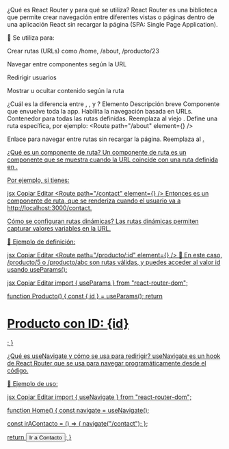 ¿Qué es React Router y para qué se utiliza?
React Router es una biblioteca que permite crear navegación entre diferentes vistas o páginas dentro de una aplicación React sin recargar la página (SPA: Single Page Application).

📌 Se utiliza para:

Crear rutas (URLs) como /home, /about, /producto/23

Navegar entre componentes según la URL

Redirigir usuarios

Mostrar u ocultar contenido según la ruta

¿Cuál es la diferencia entre <BrowserRouter>, <Routes>, <Route> y <Link>?
Elemento	Descripción breve
<BrowserRouter>	Componente que envuelve toda la app. Habilita la navegación basada en URLs.
<Routes>	Contenedor para todas las rutas definidas. Reemplaza al viejo <Switch>.
<Route>	Define una ruta específica, por ejemplo: <Route path="/about" element={<About />} />
<Link>	Enlace para navegar entre rutas sin recargar la página. Reemplaza al <a href="">.

¿Qué es un componente de ruta?
Un componente de ruta es un componente que se muestra cuando la URL coincide con una ruta definida en <Route>.

Por ejemplo, si tienes:

jsx
Copiar
Editar
<Route path="/contact" element={<Contact />} />
Entonces <Contact /> es un componente de ruta, que se renderiza cuando el usuario va a http://localhost:3000/contact.

Cómo se configuran rutas dinámicas?
Las rutas dinámicas permiten capturar valores variables en la URL.

🧱 Ejemplo de definición:

jsx
Copiar
Editar
<Route path="/producto/:id" element={<Producto />} />
📌 En este caso, /producto/5 o /producto/abc son rutas válidas, y puedes acceder al valor id usando useParams():

jsx
Copiar
Editar
import { useParams } from "react-router-dom";

function Producto() {
  const { id } = useParams();
  return <h1>Producto con ID: {id}</h1>;
}

¿Qué es useNavigate y cómo se usa para redirigir?
useNavigate es un hook de React Router que se usa para navegar programáticamente desde el código.

🧱 Ejemplo de uso:

jsx
Copiar
Editar
import { useNavigate } from "react-router-dom";

function Home() {
  const navigate = useNavigate();

  const irAContacto = () => {
    navigate("/contact");
  };

  return <button onClick={irAContacto}>Ir a Contacto</button>;
}
